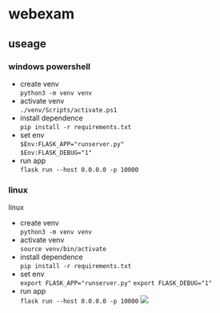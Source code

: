# webexam

## useage

### windows powershell

- create venv\
`python3 -m venv venv`
- activate venv\
  `./venv/Scripts/activate.ps1`
- install dependence\
  `pip install -r requirements.txt`
- set env\
  `$Env:FLASK_APP="runserver.py"`\
  `$Env:FLASK_DEBUG="1"`
- run app\
  `flask run --host 0.0.0.0 -p 10000`

### linux

linux

- create venv\
  `python3 -m venv venv`
- activate venv\
  `source venv/bin/activate`
- install dependence\
  `pip install -r requirements.txt`
- set env\
  `export FLASK_APP="runserver.py"`
  `export FLASK_DEBUG="1"`
- run app\
  `flask run --host 0.0.0.0 -p 10000`
  ![](webexam/static/demo/api.gif)
